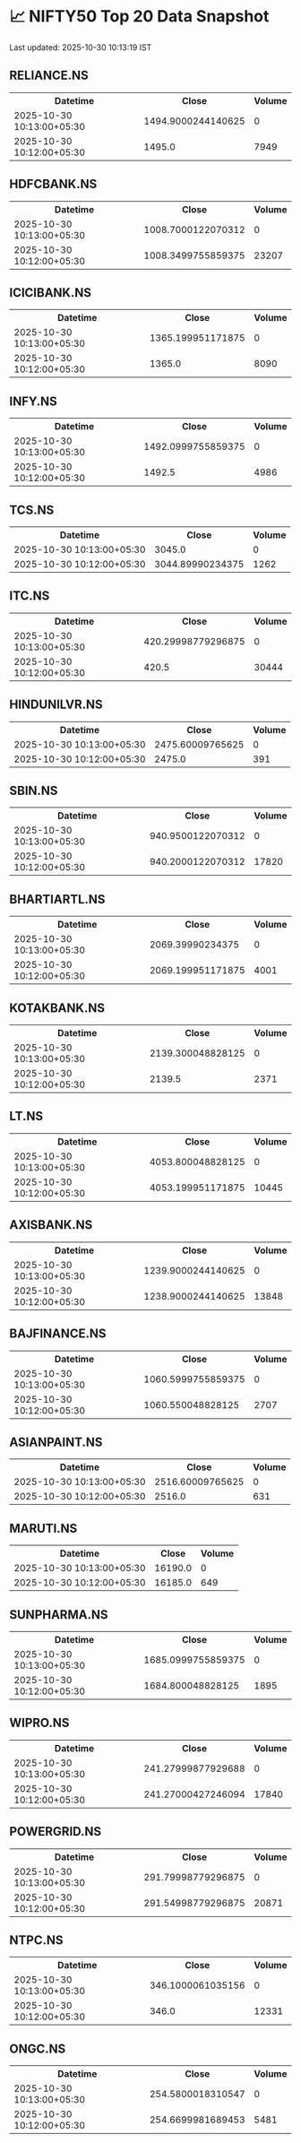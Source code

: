 # 📈 NIFTY50 Top 20 Data Snapshot

Last updated: 2025-10-30 10:13:19 IST

## RELIANCE.NS

<table>
  <tr><th>Datetime</th><th>Close</th><th>Volume</th></tr>
  <tr><td>2025-10-30 10:13:00+05:30</td><td>1494.9000244140625</td><td>0</td></tr>
  <tr><td>2025-10-30 10:12:00+05:30</td><td>1495.0</td><td>7949</td></tr>
</table>

## HDFCBANK.NS

<table>
  <tr><th>Datetime</th><th>Close</th><th>Volume</th></tr>
  <tr><td>2025-10-30 10:13:00+05:30</td><td>1008.7000122070312</td><td>0</td></tr>
  <tr><td>2025-10-30 10:12:00+05:30</td><td>1008.3499755859375</td><td>23207</td></tr>
</table>

## ICICIBANK.NS

<table>
  <tr><th>Datetime</th><th>Close</th><th>Volume</th></tr>
  <tr><td>2025-10-30 10:13:00+05:30</td><td>1365.199951171875</td><td>0</td></tr>
  <tr><td>2025-10-30 10:12:00+05:30</td><td>1365.0</td><td>8090</td></tr>
</table>

## INFY.NS

<table>
  <tr><th>Datetime</th><th>Close</th><th>Volume</th></tr>
  <tr><td>2025-10-30 10:13:00+05:30</td><td>1492.0999755859375</td><td>0</td></tr>
  <tr><td>2025-10-30 10:12:00+05:30</td><td>1492.5</td><td>4986</td></tr>
</table>

## TCS.NS

<table>
  <tr><th>Datetime</th><th>Close</th><th>Volume</th></tr>
  <tr><td>2025-10-30 10:13:00+05:30</td><td>3045.0</td><td>0</td></tr>
  <tr><td>2025-10-30 10:12:00+05:30</td><td>3044.89990234375</td><td>1262</td></tr>
</table>

## ITC.NS

<table>
  <tr><th>Datetime</th><th>Close</th><th>Volume</th></tr>
  <tr><td>2025-10-30 10:13:00+05:30</td><td>420.29998779296875</td><td>0</td></tr>
  <tr><td>2025-10-30 10:12:00+05:30</td><td>420.5</td><td>30444</td></tr>
</table>

## HINDUNILVR.NS

<table>
  <tr><th>Datetime</th><th>Close</th><th>Volume</th></tr>
  <tr><td>2025-10-30 10:13:00+05:30</td><td>2475.60009765625</td><td>0</td></tr>
  <tr><td>2025-10-30 10:12:00+05:30</td><td>2475.0</td><td>391</td></tr>
</table>

## SBIN.NS

<table>
  <tr><th>Datetime</th><th>Close</th><th>Volume</th></tr>
  <tr><td>2025-10-30 10:13:00+05:30</td><td>940.9500122070312</td><td>0</td></tr>
  <tr><td>2025-10-30 10:12:00+05:30</td><td>940.2000122070312</td><td>17820</td></tr>
</table>

## BHARTIARTL.NS

<table>
  <tr><th>Datetime</th><th>Close</th><th>Volume</th></tr>
  <tr><td>2025-10-30 10:13:00+05:30</td><td>2069.39990234375</td><td>0</td></tr>
  <tr><td>2025-10-30 10:12:00+05:30</td><td>2069.199951171875</td><td>4001</td></tr>
</table>

## KOTAKBANK.NS

<table>
  <tr><th>Datetime</th><th>Close</th><th>Volume</th></tr>
  <tr><td>2025-10-30 10:13:00+05:30</td><td>2139.300048828125</td><td>0</td></tr>
  <tr><td>2025-10-30 10:12:00+05:30</td><td>2139.5</td><td>2371</td></tr>
</table>

## LT.NS

<table>
  <tr><th>Datetime</th><th>Close</th><th>Volume</th></tr>
  <tr><td>2025-10-30 10:13:00+05:30</td><td>4053.800048828125</td><td>0</td></tr>
  <tr><td>2025-10-30 10:12:00+05:30</td><td>4053.199951171875</td><td>10445</td></tr>
</table>

## AXISBANK.NS

<table>
  <tr><th>Datetime</th><th>Close</th><th>Volume</th></tr>
  <tr><td>2025-10-30 10:13:00+05:30</td><td>1239.9000244140625</td><td>0</td></tr>
  <tr><td>2025-10-30 10:12:00+05:30</td><td>1238.9000244140625</td><td>13848</td></tr>
</table>

## BAJFINANCE.NS

<table>
  <tr><th>Datetime</th><th>Close</th><th>Volume</th></tr>
  <tr><td>2025-10-30 10:13:00+05:30</td><td>1060.5999755859375</td><td>0</td></tr>
  <tr><td>2025-10-30 10:12:00+05:30</td><td>1060.550048828125</td><td>2707</td></tr>
</table>

## ASIANPAINT.NS

<table>
  <tr><th>Datetime</th><th>Close</th><th>Volume</th></tr>
  <tr><td>2025-10-30 10:13:00+05:30</td><td>2516.60009765625</td><td>0</td></tr>
  <tr><td>2025-10-30 10:12:00+05:30</td><td>2516.0</td><td>631</td></tr>
</table>

## MARUTI.NS

<table>
  <tr><th>Datetime</th><th>Close</th><th>Volume</th></tr>
  <tr><td>2025-10-30 10:13:00+05:30</td><td>16190.0</td><td>0</td></tr>
  <tr><td>2025-10-30 10:12:00+05:30</td><td>16185.0</td><td>649</td></tr>
</table>

## SUNPHARMA.NS

<table>
  <tr><th>Datetime</th><th>Close</th><th>Volume</th></tr>
  <tr><td>2025-10-30 10:13:00+05:30</td><td>1685.0999755859375</td><td>0</td></tr>
  <tr><td>2025-10-30 10:12:00+05:30</td><td>1684.800048828125</td><td>1895</td></tr>
</table>

## WIPRO.NS

<table>
  <tr><th>Datetime</th><th>Close</th><th>Volume</th></tr>
  <tr><td>2025-10-30 10:13:00+05:30</td><td>241.27999877929688</td><td>0</td></tr>
  <tr><td>2025-10-30 10:12:00+05:30</td><td>241.27000427246094</td><td>17840</td></tr>
</table>

## POWERGRID.NS

<table>
  <tr><th>Datetime</th><th>Close</th><th>Volume</th></tr>
  <tr><td>2025-10-30 10:13:00+05:30</td><td>291.79998779296875</td><td>0</td></tr>
  <tr><td>2025-10-30 10:12:00+05:30</td><td>291.54998779296875</td><td>20871</td></tr>
</table>

## NTPC.NS

<table>
  <tr><th>Datetime</th><th>Close</th><th>Volume</th></tr>
  <tr><td>2025-10-30 10:13:00+05:30</td><td>346.1000061035156</td><td>0</td></tr>
  <tr><td>2025-10-30 10:12:00+05:30</td><td>346.0</td><td>12331</td></tr>
</table>

## ONGC.NS

<table>
  <tr><th>Datetime</th><th>Close</th><th>Volume</th></tr>
  <tr><td>2025-10-30 10:13:00+05:30</td><td>254.5800018310547</td><td>0</td></tr>
  <tr><td>2025-10-30 10:12:00+05:30</td><td>254.6699981689453</td><td>5481</td></tr>
</table>


